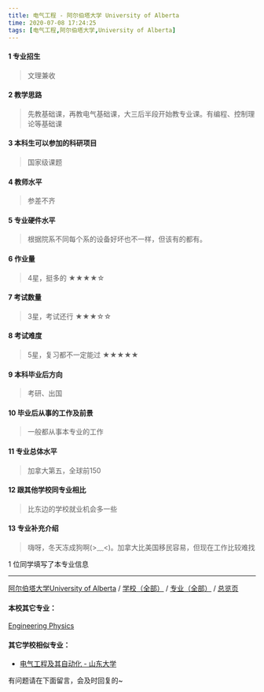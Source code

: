 ```yaml
---
title: 电气工程 - 阿尔伯塔大学 University of Alberta
time: 2020-07-08 17:24:25
tags: [电气工程,阿尔伯塔大学,University of Alberta]
---
```

#### 1 专业招生
> 文理兼收  


#### 2 教学思路
> 先教基础课，再教电气基础课，大三后半段开始教专业课。有编程、控制理论等基础课


#### 3 本科生可以参加的科研项目
>  国家级课题


#### 4 教师水平
> 参差不齐


#### 5 专业硬件水平
> 根据院系不同每个系的设备好坏也不一样，但该有的都有。


#### 6 作业量
>4星，挺多的
★★★★☆


#### 7 考试数量
> 3星，考试还行
★★★☆☆


#### 8 考试难度
> 5星，复习都不一定能过
★★★★★


#### 9 本科毕业后方向
> 考研、出国


#### 10 毕业后从事的工作及前景
> 一般都从事本专业的工作


#### 11 专业总体水平
> 加拿大第五，全球前150


#### 12 跟其他学校同专业相比
> 比东边的学校就业机会多一些


#### 13 专业补充介绍
> 嗨呀，冬天冻成狗啊(>﹏<)。加拿大比美国移民容易，但现在工作比较难找

1 位同学填写了本专业信息
***
[阿尔伯塔大学University of Alberta](https://univgo.github.io/2020/07/08/a7200d06b3d7) / [学校（全部）](https://univgo.github.io/2020/07/08/3efa6bcca419) / [专业（全部）](https://univgo.github.io/2020/07/08/2d4c6d3552c2) / [总览页](https://univgo.github.io/2020/07/08/445daeb4fa00)
#### 本校其它专业：
[Engineering Physics](https://univgo.github.io/2020/07/08/f3550ae5a751)
#### 其它学校相似专业：
- [电气工程及其自动化 - 山东大学](https://univgo.github.io/2020/07/08/40ed0d978694)


有问题请在下面留言，会及时回复的~
